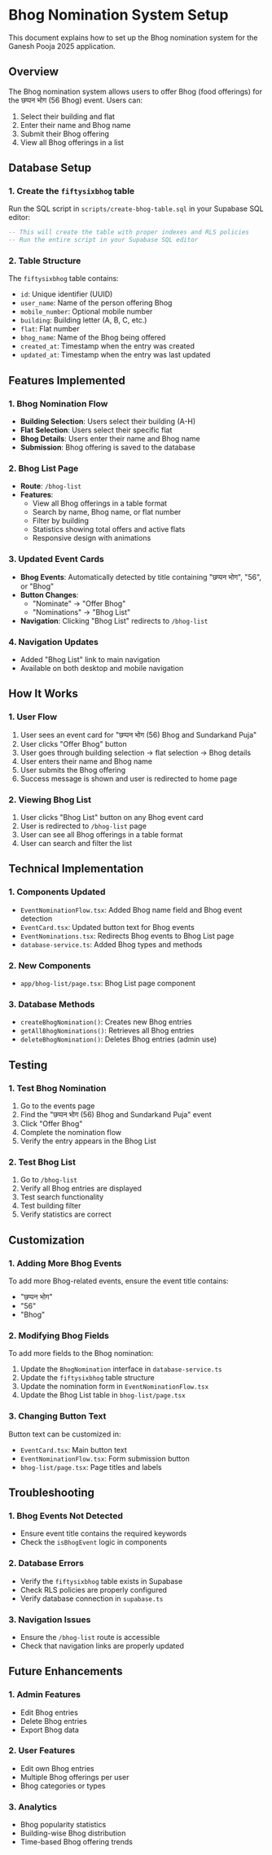 # Bhog Nomination System Setup

This document explains how to set up the Bhog nomination system for the Ganesh Pooja 2025 application.

## Overview

The Bhog nomination system allows users to offer Bhog (food offerings) for the छप्पन भोग (56 Bhog) event. Users can:

1. Select their building and flat
2. Enter their name and Bhog name
3. Submit their Bhog offering
4. View all Bhog offerings in a list

## Database Setup

### 1. Create the `fiftysixbhog` table

Run the SQL script in `scripts/create-bhog-table.sql` in your Supabase SQL editor:

```sql
-- This will create the table with proper indexes and RLS policies
-- Run the entire script in your Supabase SQL editor
```

### 2. Table Structure

The `fiftysixbhog` table contains:
- `id`: Unique identifier (UUID)
- `user_name`: Name of the person offering Bhog
- `mobile_number`: Optional mobile number
- `building`: Building letter (A, B, C, etc.)
- `flat`: Flat number
- `bhog_name`: Name of the Bhog being offered
- `created_at`: Timestamp when the entry was created
- `updated_at`: Timestamp when the entry was last updated

## Features Implemented

### 1. Bhog Nomination Flow
- **Building Selection**: Users select their building (A-H)
- **Flat Selection**: Users select their specific flat
- **Bhog Details**: Users enter their name and Bhog name
- **Submission**: Bhog offering is saved to the database

### 2. Bhog List Page
- **Route**: `/bhog-list`
- **Features**:
  - View all Bhog offerings in a table format
  - Search by name, Bhog name, or flat number
  - Filter by building
  - Statistics showing total offers and active flats
  - Responsive design with animations

### 3. Updated Event Cards
- **Bhog Events**: Automatically detected by title containing "छप्पन भोग", "56", or "Bhog"
- **Button Changes**:
  - "Nominate" → "Offer Bhog"
  - "Nominations" → "Bhog List"
- **Navigation**: Clicking "Bhog List" redirects to `/bhog-list`

### 4. Navigation Updates
- Added "Bhog List" link to main navigation
- Available on both desktop and mobile navigation

## How It Works

### 1. User Flow
1. User sees an event card for "छप्पन भोग (56) Bhog and Sundarkand Puja"
2. User clicks "Offer Bhog" button
3. User goes through building selection → flat selection → Bhog details
4. User enters their name and Bhog name
5. User submits the Bhog offering
6. Success message is shown and user is redirected to home page

### 2. Viewing Bhog List
1. User clicks "Bhog List" button on any Bhog event card
2. User is redirected to `/bhog-list` page
3. User can see all Bhog offerings in a table format
4. User can search and filter the list

## Technical Implementation

### 1. Components Updated
- `EventNominationFlow.tsx`: Added Bhog name field and Bhog event detection
- `EventCard.tsx`: Updated button text for Bhog events
- `EventNominations.tsx`: Redirects Bhog events to Bhog List page
- `database-service.ts`: Added Bhog types and methods

### 2. New Components
- `app/bhog-list/page.tsx`: Bhog List page component

### 3. Database Methods
- `createBhogNomination()`: Creates new Bhog entries
- `getAllBhogNominations()`: Retrieves all Bhog entries
- `deleteBhogNomination()`: Deletes Bhog entries (admin use)

## Testing

### 1. Test Bhog Nomination
1. Go to the events page
2. Find the "छप्पन भोग (56) Bhog and Sundarkand Puja" event
3. Click "Offer Bhog"
4. Complete the nomination flow
5. Verify the entry appears in the Bhog List

### 2. Test Bhog List
1. Go to `/bhog-list`
2. Verify all Bhog entries are displayed
3. Test search functionality
4. Test building filter
5. Verify statistics are correct

## Customization

### 1. Adding More Bhog Events
To add more Bhog-related events, ensure the event title contains:
- "छप्पन भोग"
- "56"
- "Bhog"

### 2. Modifying Bhog Fields
To add more fields to the Bhog nomination:
1. Update the `BhogNomination` interface in `database-service.ts`
2. Update the `fiftysixbhog` table structure
3. Update the nomination form in `EventNominationFlow.tsx`
4. Update the Bhog List table in `bhog-list/page.tsx`

### 3. Changing Button Text
Button text can be customized in:
- `EventCard.tsx`: Main button text
- `EventNominationFlow.tsx`: Form submission button
- `bhog-list/page.tsx`: Page titles and labels

## Troubleshooting

### 1. Bhog Events Not Detected
- Ensure event title contains the required keywords
- Check the `isBhogEvent` logic in components

### 2. Database Errors
- Verify the `fiftysixbhog` table exists in Supabase
- Check RLS policies are properly configured
- Verify database connection in `supabase.ts`

### 3. Navigation Issues
- Ensure the `/bhog-list` route is accessible
- Check that navigation links are properly updated

## Future Enhancements

### 1. Admin Features
- Edit Bhog entries
- Delete Bhog entries
- Export Bhog data

### 2. User Features
- Edit own Bhog entries
- Multiple Bhog offerings per user
- Bhog categories or types

### 3. Analytics
- Bhog popularity statistics
- Building-wise Bhog distribution
- Time-based Bhog offering trends

